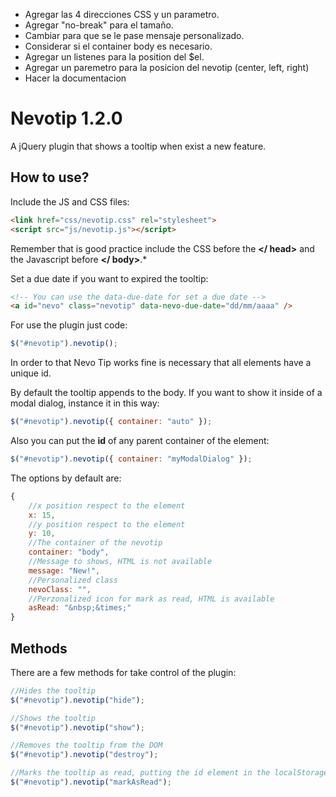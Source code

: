 - Agregar las 4 direcciones CSS y un parametro.
- Agregar "no-break" para el tamaño.
- Cambiar para que se le pase mensaje personalizado.
- Considerar si el container body es necesario.
- Agregar un listenes para la position del $el.
- Agregar un paremetro para la posicion del nevotip (center, left, right)
- Hacer la documentacion


Nevotip 1.2.0
================
A jQuery plugin that shows a tooltip when exist a new feature.


How to use?
-----------
Include the JS and CSS files:

```html
<link href="css/nevotip.css" rel="stylesheet">
<script src="js/nevotip.js"></script>
```
Remember that is good practice include the CSS before the **\</ head\>** and the Javascript before **\</ body\>**.*

Set a due date if you want to expired the tooltip:
```html
<!-- You can use the data-due-date for set a due date -->
<a id="nevo" class="nevotip" data-nevo-due-date="dd/mm/aaaa" />
```
For use the plugin just code:
```javascript
$("#nevotip").nevotip();
```
In order to that Nevo Tip works fine is necessary that all elements have a unique id.

By default the tooltip appends to the body. If you want to show it inside of a modal dialog, instance it in this way:
```javascript
$("#nevotip").nevotip({ container: "auto" });
```
Also you can put the **id** of any parent container of the element:
```javascript
$("#nevotip").nevotip({ container: "myModalDialog" });
```

The options by default are:
```javascript
{
	//x position respect to the element
	x: 15,
	//y position respect to the element
	y: 10,
	//The container of the nevotip
	container: "body",
	//Message to shows, HTML is not available
	message: "New!",
	//Personalized class
	nevoClass: "",
	//Perzonalized icon for mark as read, HTML is available
	asRead: "&nbsp;&times;"
}
```

Methods
-------
There are a few methods for take control of the plugin:

```javascript
//Hides the tooltip
$("#nevotip").nevotip("hide");

//Shows the tooltip
$("#nevotip").nevotip("show");

//Removes the tooltip from the DOM
$("#nevotip").nevotip("destroy");

//Marks the tooltip as read, putting the id element in the localStorage
$("#nevotip").nevotip("markAsRead");
```
